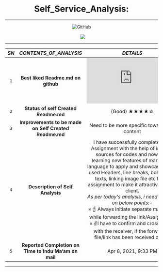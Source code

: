  <h1 align="center"> Self_Service_Analysis: </h3>
 
-----

 <p align="center"><img align="center" alt="GitHub" src="https://img.shields.io/badge/Quick Analysis of my github statistics%20-%23121011.svg?&style=for-the-badge&logo=github&logoColor=white"/></p>
 

 <p align="center">&nbsp; <img align="center" src="https://github-readme-stats.vercel.app/api?username=somgithub111&show_icons=true&theme=gotham%22%20alt=%22somgithub111" /> </p>

-----

|***SN***| ***CONTENTS_OF_ANALYSIS***  |    ***DETAILS***  |
| :---: | :------: | :-----: |
|`1`|**Best liked Readme.md on github**                    |     ![Best Readme MarkDown file](https://github.com/somgithub111/keenable/blob/18451352198a52d50611593648a208a404a9e221/MyPassion.md) |                       |
|`2`|**Status of self Created Readme.md**                  |      (Good)    ★★★★☆               |
|`3`|**Improvements to be made on Self Created Readme.md** | Need to be more specific towards the content|
|`4`|**Description of Self Analysis**                      | I have successfully completed the Assignment with the help of internet sources for codes and now I am learning new features of markdown language to apply and showcase.I have used Headers, line breaks, bold/Italics texts, linking image file etc to my assignment to make it attractive for the client.<br /> _As per today's analysis, i need to focus on below points:-_ <br /><kbd>⌘</kbd> :point_up: Always initiate separate mail chain while forwarding the link/Assignment. <br /> <kbd>⌘</kbd> :v:I have to confirm and cross check with the receiver, if the forwarded file/link has been received or not.                    |
|`5`|**Reported Completion on Time to Indu Ma’am on mail** |      Apr 8, 2021, 9:33 PM               |

*****
         
